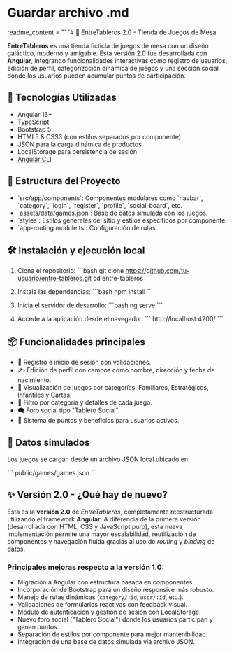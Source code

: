 # Guardar archivo .md
readme_content = """# 🌌 EntreTableros 2.0 - Tienda de Juegos de Mesa

**EntreTableros** es una tienda ficticia de juegos de mesa con un diseño galáctico, moderno y amigable. Esta versión 2.0 fue desarrollada con **Angular**, integrando funcionalidades interactivas como registro de usuarios, edición de perfil, categorización dinámica de juegos y una sección social donde los usuarios pueden acumular puntos de participación.

## 🚀 Tecnologías Utilizadas

- Angular 16+
- TypeScript
- Bootstrap 5
- HTML5 & CSS3 (con estilos separados por componente)
- JSON para la carga dinámica de productos
- LocalStorage para persistencia de sesión
- [Angular CLI](https://angular.dev/tools/cli)

## 🧩 Estructura del Proyecto

- \`src/app/components\`: Componentes modulares como \`navbar\`, \`category\`, \`login\`, \`register\`, \`profile\`, \`social-board\`, etc.
- \`assets/data/games.json\`: Base de datos simulada con los juegos.
- \`styles\`: Estilos generales del sitio y estilos específicos por componente.
- \`app-routing.module.ts\`: Configuración de rutas.

## 🛠️ Instalación y ejecución local

1. Clona el repositorio:
   \`\`\`bash
   git clone https://github.com/tu-usuario/entre-tableros.git
   cd entre-tableros
   \`\`\`

2. Instala las dependencias:
   \`\`\`bash
   npm install
   \`\`\`

3. Inicia el servidor de desarrollo:
   \`\`\`bash
   ng serve
   \`\`\`

4. Accede a la aplicación desde el navegador:
   \`\`\`
   http://localhost:4200/
   \`\`\`

## 📦 Funcionalidades principales

- 🧑 Registro e inicio de sesión con validaciones.
- ✍️ Edición de perfil con campos como nombre, dirección y fecha de nacimiento.
- 🎲 Visualización de juegos por categorías: Familiares, Estratégicos, Infantiles y Cartas.
- 🔎 Filtro por categoría y detalles de cada juego.
- 🗨️ Foro social tipo "Tablero Social".
- 🎁 Sistema de puntos y beneficios para usuarios activos.

## 📁 Datos simulados

Los juegos se cargan desde un archivo JSON local ubicado en:

\`\`\`
public/games/games.json
\`\`\`

## ✨ Versión 2.0 - ¿Qué hay de nuevo?

Esta es la **versión 2.0** de *EntreTableros*, completamente reestructurada utilizando el framework **Angular**. A diferencia de la primera versión (desarrollada con HTML, CSS y JavaScript puro), esta nueva implementación permite una mayor escalabilidad, reutilización de componentes y navegación fluida gracias al uso de *routing* y *binding* de datos.

### Principales mejoras respecto a la versión 1.0:

- Migración a Angular con estructura basada en componentes.
- Incorporación de Bootstrap para un diseño responsive más robusto.
- Manejo de rutas dinámicas (`category/:id`, `user/:id`, etc.).
- Validaciones de formularios reactivas con feedback visual.
- Módulo de autenticación y gestión de sesión con LocalStorage.
- Nuevo foro social (“Tablero Social”) donde los usuarios participan y ganan puntos.
- Separación de estilos por componente para mejor mantenibilidad.
- Integración de una base de datos simulada vía archivo JSON.
